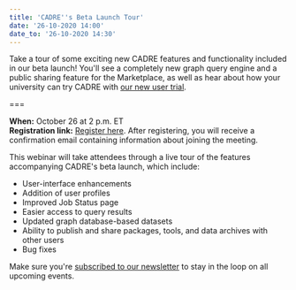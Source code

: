 ```yaml
---
title: 'CADRE''s Beta Launch Tour'
date: '26-10-2020 14:00'
date_to: '26-10-2020 14:30'
---
```


Take a tour of some exciting new CADRE features and functionality included in our beta launch! You'll see a completely new graph query engine and a public sharing feature for the Marketplace, as well as hear about how your university can try CADRE with [our new user trial](https://cadre.iu.edu/about-cadre/request-a-trial).

===

**When:** October 26 at 2 p.m. ET  
**Registration link:** [Register here](https://iu.zoom.us/meeting/register/tJUrdOigrzwiH9FdRCpVTaxRLK_LhgsgluHx). After registering, you will receive a confirmation email containing information about joining the meeting.
 
This webinar will take attendees through a live tour of the features accompanying CADRE's beta launch, which include:
* User-interface enhancements
* Addition of user profiles
* Improved Job Status page
* Easier access to query results
* Updated graph database-based datasets
* Ability to publish and share packages, tools, and data archives with other users
* Bug fixes

Make sure you're [subscribed to our newsletter](https://cadre.iu.edu/news-and-events) to stay in the loop on all upcoming events.